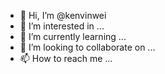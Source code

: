 - 👋 Hi, I’m @kenvinwei
- 👀 I’m interested in ...
- 🌱 I’m currently learning ...
- 💞️ I’m looking to collaborate on ...
- 📫 How to reach me ...

<!---
kenvinwei/kenvinwei is a ✨ special ✨ repository because its `README.md` (this file) appears on your GitHub profile.
You can click the Preview link to take a look at your changes.
--->
